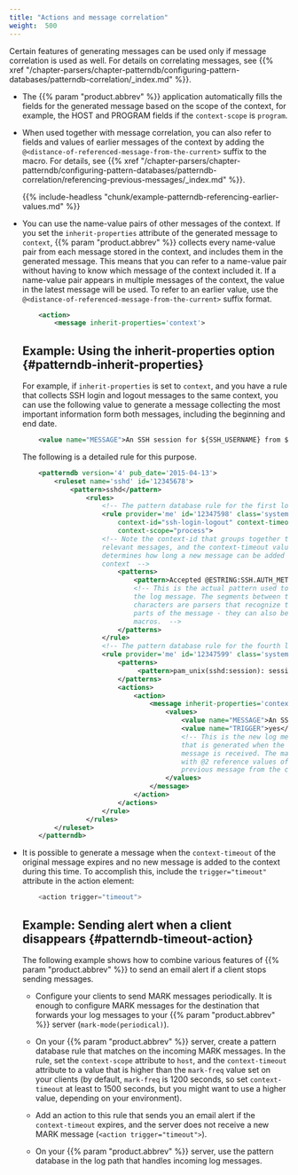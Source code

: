 ```yaml
---
title: "Actions and message correlation"
weight:  500
---
```

<!-- DISCLAIMER: This file is based on the syslog-ng Open Source Edition documentation https://github.com/balabit/syslog-ng-ose-guides/commit/2f4a52ee61d1ea9ad27cb4f3168b95408fddfdf2 and is used under the terms of The syslog-ng Open Source Edition Documentation License. The file has been modified by Axoflow. -->

Certain features of generating messages can be used only if message correlation is used as well. For details on correlating messages, see {{% xref "/chapter-parsers/chapter-patterndb/configuring-pattern-databases/patterndb-correlation/_index.md" %}}.

  - The {{% param "product.abbrev" %}} application automatically fills the fields for the generated message based on the scope of the context, for example, the HOST and PROGRAM fields if the `context-scope` is `program`.

  - When used together with message correlation, you can also refer to fields and values of earlier messages of the context by adding the `@<distance-of-referenced-message-from-the-current>` suffix to the macro. For details, see {{% xref "/chapter-parsers/chapter-patterndb/configuring-pattern-databases/patterndb-correlation/referencing-previous-messages/_index.md" %}}.
    
    
    {{% include-headless "chunk/example-patterndb-referencing-earlier-values.md" %}}
    

  - You can use the name-value pairs of other messages of the context. If you set the `inherit-properties` attribute of the generated message to `context`, {{% param "product.abbrev" %}} collects every name-value pair from each message stored in the context, and includes them in the generated message. This means that you can refer to a name-value pair without having to know which message of the context included it. If a name-value pair appears in multiple messages of the context, the value in the latest message will be used. To refer to an earlier value, use the `@<distance-of-referenced-message-from-the-current>` suffix format.
    
    ```xml
        <action>
            <message inherit-properties='context'>
    
    ```
    
    
    <span id="patterndb-inherit-properties"></span>
    
    ## Example: Using the inherit-properties option {#patterndb-inherit-properties}
    
    For example, if `inherit-properties` is set to `context`, and you have a rule that collects SSH login and logout messages to the same context, you can use the following value to generate a message collecting the most important information form both messages, including the beginning and end date.
    
    ```xml
        <value name="MESSAGE">An SSH session for ${SSH_USERNAME} from ${SSH_CLIENT_ADDRESS} closed. Session lasted from ${DATE}@2 to $DATE pid: $PID.</value>
    
    ```
    
    The following is a detailed rule for this purpose.
    
    ```xml
        <patterndb version='4' pub_date='2015-04-13'>
            <ruleset name='sshd' id='12345678'>
                <pattern>sshd</pattern>
                    <rules>
                        <!-- The pattern database rule for the first log message -->
                        <rule provider='me' id='12347598' class='system'
                            context-id="ssh-login-logout" context-timeout="86400"
                            context-scope="process">
                        <!-- Note the context-id that groups together the
                        relevant messages, and the context-timeout value that
                        determines how long a new message can be added to the
                        context  -->
                            <patterns>
                                <pattern>Accepted @ESTRING:SSH.AUTH_METHOD: @for @ESTRING:SSH_USERNAME: @from @ESTRING:SSH_CLIENT_ADDRESS: @port @ESTRING:: @@ANYSTRING:SSH_SERVICE@</pattern>
                                <!-- This is the actual pattern used to identify
                                the log message. The segments between the @
                                characters are parsers that recognize the variable
                                parts of the message - they can also be used as
                                macros.  -->
                            </patterns>
                        </rule>
                        <!-- The pattern database rule for the fourth log message -->
                        <rule provider='me' id='12347599' class='system' context-id="ssh-login-logout" context-scope="process">
                            <patterns>
                                 <pattern>pam_unix(sshd:session): session closed for user @ANYSTRING:SSH_USERNAME@</pattern>
                            </patterns>
                            <actions>
                                <action>
                                    <message inherit-properties='context'>
                                        <values>
                                            <value name="MESSAGE">An SSH session for ${SSH_USERNAME} from ${SSH_CLIENT_ADDRESS} closed. Session lasted from ${DATE}@2 to $DATE pid: $PID.</value>
                                            <value name="TRIGGER">yes</value>
                                            <!-- This is the new log message
                                            that is generated when the logout
                                            message is received. The macros ending
                                            with @2 reference values of the
                                            previous message from the context. -->
                                        </values>
                                    </message>
                                </action>
                            </actions>
                        </rule>
                    </rules>
            </ruleset>
        </patterndb>
    
    ```
    

  - It is possible to generate a message when the `context-timeout` of the original message expires and no new message is added to the context during this time. To accomplish this, include the `trigger="timeout"` attribute in the action element:
    
    ```c
        <action trigger="timeout">
    
    ```
    
    
    ## Example: Sending alert when a client disappears {#patterndb-timeout-action}
    
    The following example shows how to combine various features of {{% param "product.abbrev" %}} to send an email alert if a client stops sending messages.
    
      - Configure your clients to send MARK messages periodically. It is enough to configure MARK messages for the destination that forwards your log messages to your {{% param "product.abbrev" %}} server (`mark-mode(periodical)`).
    
      - On your {{% param "product.abbrev" %}} server, create a pattern database rule that matches on the incoming MARK messages. In the rule, set the `context-scope` attribute to `host`, and the `context-timeout` attribute to a value that is higher than the `mark-freq` value set on your clients (by default, `mark-freq` is 1200 seconds, so set `context-timeout` at least to 1500 seconds, but you might want to use a higher value, depending on your environment).
    
      - Add an action to this rule that sends you an email alert if the `context-timeout` expires, and the server does not receive a new MARK message (`<action trigger="timeout">`).
    
      - On your {{% param "product.abbrev" %}} server, use the pattern database in the log path that handles incoming log messages.
    
